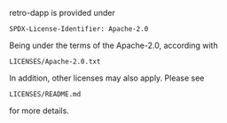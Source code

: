 retro-dapp is provided under

    SPDX-License-Identifier: Apache-2.0

Being under the terms of the Apache-2.0, according with

    LICENSES/Apache-2.0.txt

In addition, other licenses may also apply. Please see

    LICENSES/README.md

for more details.
